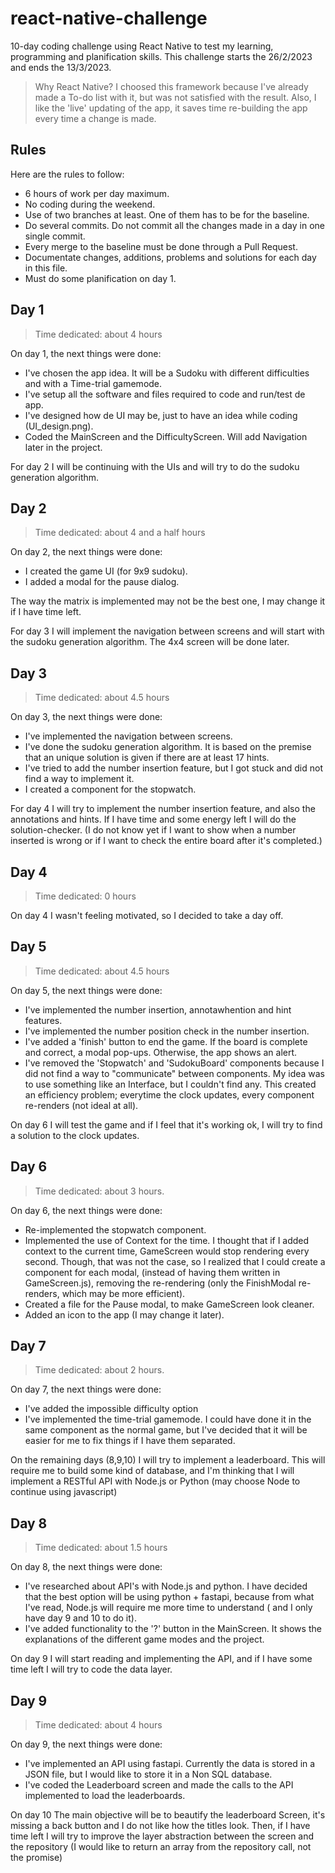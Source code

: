 # react-native-challenge
10-day coding challenge using React Native to test my learning, programming and planification skills. This challenge starts the 26/2/2023 and ends the 13/3/2023.
> Why React Native?
> I choosed this framework because I've already made a To-do list with it, but was not satisfied with the result. Also, I like the 'live' updating of the app, it saves time re-building the app every time a change is made.

## Rules
Here are the rules to follow:
- 6 hours of work per day maximum.
- No coding during the weekend.
- Use of two branches at least. One of them has to be for the baseline.
- Do several commits. Do not commit all the changes made in a day in one single commit.
- Every merge to the baseline must be done through a Pull Request.
- Documentate changes, additions, problems and solutions for each day in this file.
- Must do some planification on day 1.

## Day 1
> Time dedicated: about 4 hours

On day 1, the next things were done:
- I've chosen the app idea. It will be a Sudoku with different difficulties and with a Time-trial gamemode.
- I've setup all the software and files required to code and run/test de app.
- I've designed how de UI may be, just to have an idea while coding (UI_design.png).
- Coded the MainScreen and the DifficultyScreen. Will add Navigation later in the project.

For day 2 I will be continuing with the UIs and will try to do the sudoku generation algorithm.

## Day 2
> Time dedicated: about 4 and a half hours

On day 2, the next things were done:
- I created the game UI (for 9x9 sudoku).
- I added a modal for the pause dialog.

The way the matrix is implemented may not be the best one, I may change it if I have time left.

For day 3 I will implement the navigation between screens and will start with the sudoku generation algorithm. The 4x4 screen will be done later.

## Day 3
> Time dedicated: about 4.5 hours

On day 3, the next things were done:
- I've implemented the navigation between screens.
- I've done the sudoku generation algorithm. It is based on the premise that an unique solution is given if there are at least 17 hints.
- I've tried to add the number insertion feature, but I got stuck and did not find a way to implement it.
- I created a component for the stopwatch.

For day 4 I will try to implement the number insertion feature, and also the annotations and hints. If I have time and some energy left I will do the solution-checker. (I do not know yet if I want to show when a number inserted is wrong or if I want to check the entire board after it's completed.)

## Day 4
> Time dedicated: 0 hours

On day 4 I wasn't feeling motivated, so I decided to take a day off.

## Day 5
> Time dedicated: about 4.5 hours

On day 5, the next things were done:
- I've implemented the number insertion, annotawhention and hint features.
- I've implemented the number position check in the number insertion.
- I've added a 'finish' button to end the game. If the board is complete and correct, a modal pop-ups. Otherwise, the app shows an alert.
- I've removed the 'Stopwatch' and 'SudokuBoard' components because I did not find a way to "communicate" between components. My idea was to use something like an Interface, but I couldn't find any. This created an efficiency problem; everytime the clock updates, every component re-renders (not ideal at all).

On day 6 I will test the game and if I feel that it's working ok, I will try to find a solution to the clock updates.

## Day 6
> Time dedicated: about 3 hours.

On day 6, the next things were done:
- Re-implemented the stopwatch component.
- Implemented the use of Context for the time. I thought that if I added context to the current time, GameScreen would stop rendering every second. Though, that was not the case, so I realized that I could create a component for each modal, (instead of having them written in GameScreen.js), removing the re-rendering (only the FinishModal re-renders, which may be more efficient).
- Created a file for the Pause modal, to make GameScreen look cleaner.
- Added an icon to the app (I may change it later).

## Day 7
> Time dedicated: about 2 hours.

On day 7, the next things were done:
- I've added the impossible difficulty option
- I've implemented the time-trial gamemode. I could have done it in the same component as the normal game, but I've decided that it will be easier for me to fix things if I have them separated.

On the remaining days (8,9,10) I will try to implement a leaderboard. This will require me to build some kind of database, and I'm thinking that I will implement a RESTful API with Node.js or Python (may choose Node to continue using javascript)

## Day 8
> Time dedicated: about 1.5 hours

On day 8, the next things were done:
- I've researched about API's with Node.js and python. I have decided that the best option will be using python + fastapi, because from what I've read, Node.js will require me more time to understand ( and I only have day 9 and 10 to do it).
- I've added functionality to the '?' button in the MainScreen. It shows the explanations of the different game modes and the project.

On day 9 I will start reading and implementing the API, and if I have some time left I will try to code the data layer.

## Day 9
> Time dedicated: about 4 hours

On day 9, the next things were done:
- I've implemented an API using fastapi. Currently the data is stored in a JSON file, but I would like to store it in a Non SQL database.
- I've coded the Leaderboard screen and made the calls to the API implemented to load the leaderboards.

On day 10 The main objective will be to beautify the leaderboard Screen, it's missing a back button and I do not like how the titles look. Then, if I have time left I will try to improve the layer abstraction between the screen and the repository (I would like to return an array from the repository call, not the promise)